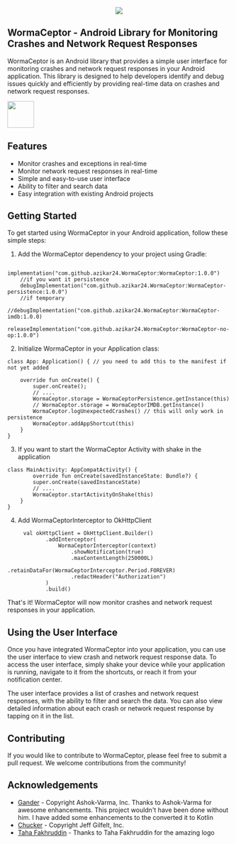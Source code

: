 <p align="center">
	<img src="https://azikar24.com/wp-content/uploads/2023/03/WormaCeptor.png" />
</p>


## WormaCeptor - Android Library for Monitoring Crashes and Network Request Responses

WormaCeptor is an Android library that provides a simple user interface for monitoring crashes and network request responses in your Android application. This library is designed to help developers identify and debug issues quickly and efficiently by providing real-time data on crashes and network request responses.

<p align="left">
	<a href="https://play.google.com/store/apps/details?id=com.azikar24.wormaceptordemo&">
	<img src="https://play.google.com/intl/en_us/badges/images/generic/en_badge_web_generic.png" height="60"/>
	<a/>
</p>

## Features

- Monitor crashes and exceptions in real-time
- Monitor network request responses in real-time
- Simple and easy-to-use user interface
- Ability to filter and search data
- Easy integration with existing Android projects

## Getting Started

To get started using WormaCeptor in your Android application, follow these simple steps:

1. Add the WormaCeptor dependency to your project using Gradle:
```
	implementation("com.github.azikar24.WormaCeptor:WormaCeptor:1.0.0")
	//if you want it persistence
    debugImplementation("com.github.azikar24.WormaCeptor:WormaCeptor-persistence:1.0.0")
    //if temporary
    //debugImplementation("com.github.azikar24.WormaCeptor:WormaCeptor-imdb:1.0.0)
	releaseImplementation("com.github.azikar24.WormaCeptor:WormaCeptor-no-op:1.0.0")
```
2.    Initialize WormaCeptor in your Application class:

```
class App: Application() { // you need to add this to the manifest if not yet added
   
    override fun onCreate() {
        super.onCreate();
        // ....
        WormaCeptor.storage = WormaCeptorPersistence.getInstance(this)
        // WormaCeptor.storage = WormaCeptorIMDB.getInstance()
        WormaCeptor.logUnexpectedCrashes() // this will only work in persistence
        WormaCeptor.addAppShortcut(this)
    }
}
```
3. If you want to start the WormaCeptor Activity with shake in the application
```
class MainActivity: AppCompatActivity() {
        override fun onCreate(savedInstanceState: Bundle?) {
        super.onCreate(savedInstanceState)
        // ....
        WormaCeptor.startActivityOnShake(this)
    }
}
```

4. Add WormaCeptorInterceptor to OkHttpClient
```
     val okHttpClient = OkHttpClient.Builder()
            .addInterceptor(
                WormaCeptorInterceptor(context)
                    .showNotification(true)
                    .maxContentLength(250000L)
                    .retainDataFor(WormaCeptorInterceptor.Period.FOREVER)
                    .redactHeader("Authorization")
            )
            .build()
```
That's it! WormaCeptor will now monitor crashes and network request responses in your application.
## Using the User Interface

Once you have integrated WormaCeptor into your application, you can use the user interface to view crash and network request response data. To access the user interface, simply shake your device while your application is running, navigate to it from the shortcuts, or reach it from your notification center.

The user interface provides a list of crashes and network request responses, with the ability to filter and search the data. You can also view detailed information about each crash or network request response by tapping on it in the list.
## Contributing

If you would like to contribute to WormaCeptor, please feel free to submit a pull request. We welcome contributions from the community!

## Acknowledgements
 - [Gander](https://github.com/Ashok-Varma/Gander) - Copyright Ashok-Varma, Inc.
 Thanks to Ashok-Varma for awesome enhancements. This project wouldn't have been done without him. I have added some enhancements to the converted it to Kotlin
 - [Chucker](https://github.com/jgilfelt/chuck) - Copyright Jeff Gilfelt, Inc.
 - [Taha Fakhruddin](https://www.linkedin.com/in/tahafakhruddin) - Thanks to Taha Fakhruddin for the amazing logo
